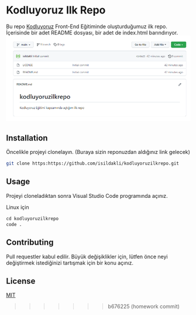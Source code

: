 # Kodluyoruz Ilk Repo
Bu repo [Kodluyoruz](https://www.kodluyoruz.org/) Front-End Eğitiminde oluşturduğumuz ilk repo. İçerisinde bir adet README dosyası, bir adet de index.html barındırıyor.
![image](images/picture.PNG)
## Installation
Öncelikle projeyi clonelayın. (Buraya sizin reponuzdan aldığınız link gelecek)
```bash
git clone https:https://github.com/isildakli/kodluyoruzilkrepo.git
```
## Usage
Projeyi cloneladıktan sonra Visual Studio Code programında açınız.

Linux için
```linux
cd kodluyoruzilkrepo
code .
```

## Contributing
Pull requestler kabul edilir. Büyük değişiklikler için, lütfen önce neyi değiştirmek istediğinizi tartışmak için bir konu açınız.
## License
[MIT](https://choosealicense.com/licenses/mit/)
>>>>>>> b676225 (homework commit)
